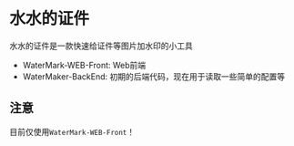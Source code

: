 # 水水的证件

水水的证件是一款快速给证件等图片加水印的小工具

- WaterMark-WEB-Front: Web前端
- WaterMaker-BackEnd: 初期的后端代码，现在用于读取一些简单的配置等

## 注意

目前仅使用`WaterMark-WEB-Front`！
